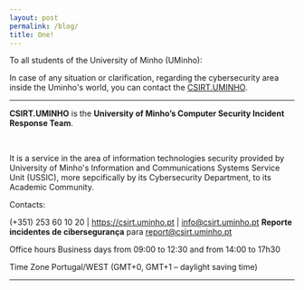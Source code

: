 ```yaml
---
layout: post
permalink: /blog/
title: One!
---
```


To all students of the University of Minho (UMinho):

In case of any situation or clarification, regarding the cybersecurity area inside the Uminho's world, you can contact the [CSIRT.UMINHO](https://www.csirt.uminho.pt/).


*********************
**CSIRT.UMINHO** is the __University of Minho’s Computer Security Incident Response Team__. 

<br/>

It is a service in the area of information technologies security provided by University of Minho's Information and Communications Systems Service Unit (USSIC), more sepcifically by its Cybersecurity Department, to its Academic Community.
<br/>

Contacts:

(+351) 253 60 10 20 | https://csirt.uminho.pt | info@csirt.uminho.pt
**Reporte incidentes de cibersegurança** para report@csirt.uminho.pt

Office hours
Business days from 09:00 to 12:30 and from 14:00 to 17h30

Time Zone
Portugal/WEST (GMT+0, GMT+1 – daylight saving time)
*********************
